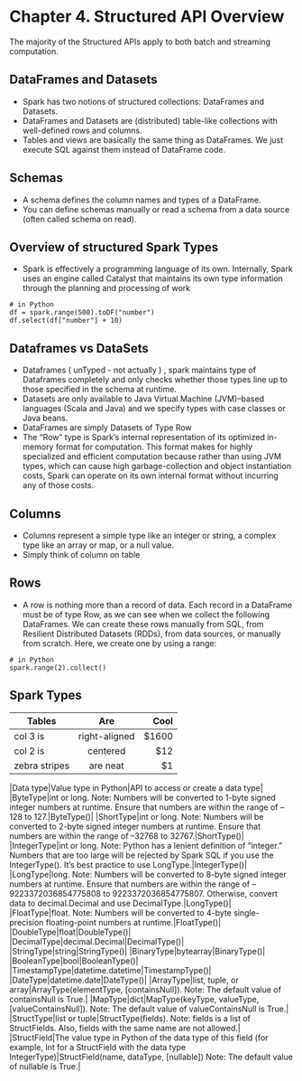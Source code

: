 # Chapter 4. Structured API Overview

The majority of the Structured APIs apply to both batch and streaming computation.

## DataFrames and Datasets

* Spark has two notions of structured collections: DataFrames and Datasets.
* DataFrames and Datasets are (distributed) table-like collections with well-defined rows and columns.
* Tables and views are basically the same thing as DataFrames. We just execute SQL against them instead of DataFrame code.

## Schemas

* A schema defines the column names and types of a DataFrame.
* You can define schemas manually or read a schema from a data source (often called schema on read).

## Overview of structured Spark Types

* Spark is effectively a programming language of its own. Internally, Spark uses an engine called Catalyst that maintains its own type information through the planning and processing of work

```
# in Python
df = spark.range(500).toDF("number")
df.select(df["number"] + 10)
```

## Dataframes vs DataSets

* Dataframes ( unTyped - not actually ) , spark maintains type of Dataframes completely and only checks whether those types line up to those specified in the schema at runtime.
* Datasets are only available to Java Virtual Machine (JVM)–based languages (Scala and Java) and we specify types with case classes or Java beans.
* DataFrames are simply Datasets of Type Row
* The “Row” type is Spark’s internal representation of its optimized in-memory format for computation. This format makes for highly specialized and efficient computation because rather than using JVM types, which can cause high garbage-collection and object instantiation costs, Spark can operate on its own internal format without incurring any of those costs.

## Columns 
* Columns represent a simple type like an integer or string, a complex type like an array or map, or a null value.
* Simply think of column on table 

## Rows 
* A row is nothing more than a record of data. Each record in a DataFrame must be of type Row, as we can see when we collect the following DataFrames. We can create these rows manually from SQL, from Resilient Distributed Datasets (RDDs), from data sources, or manually from scratch. Here, we create one by using a range:

```
# in Python
spark.range(2).collect()
```

## Spark Types

| Tables        | Are           | Cool  |
| ------------- |:-------------:| -----:|
| col 3 is      | right-aligned | $1600 |
| col 2 is      | centered      |   $12 |
| zebra stripes | are neat      |    $1 |




|Data type|Value type in Python|API to access or create a data type|
|ByteType|int or long. Note: Numbers will be converted to 1-byte signed integer numbers at runtime. Ensure that numbers are within the range of –128 to 127.|ByteType()|
|ShortType|int or long. Note: Numbers will be converted to 2-byte signed integer numbers at runtime. Ensure that numbers are within the range of –32768 to 32767.|ShortType()|
|IntegerType|int or long. Note: Python has a lenient definition of “integer.” Numbers that are too large will be rejected by Spark SQL if you use the IntegerType(). It’s best practice to use LongType.|IntegerType()|
|LongType|long. Note: Numbers will be converted to 8-byte signed integer numbers at runtime. Ensure that numbers are within the range of –9223372036854775808 to 9223372036854775807. Otherwise, convert data to decimal.Decimal and use DecimalType.|LongType()|
|FloatType|float. Note: Numbers will be converted to 4-byte single-precision floating-point numbers at runtime.|FloatType()|
|DoubleType|float|DoubleType()|
|DecimalType|decimal.Decimal|DecimalType()|
|StringType|string|StringType()|
|BinaryType|bytearray|BinaryType()|
|BooleanType|bool|BooleanType()|
|TimestampType|datetime.datetime|TimestampType()|
|DateType|datetime.date|DateType()|
|ArrayType|list, tuple, or array|ArrayType(elementType, [containsNull]). Note: The default value of containsNull is True.|
|MapType|dict|MapType(keyType, valueType, [valueContainsNull]). Note: The default value of valueContainsNull is True.|
|StructType|list or tuple|StructType(fields). Note: fields is a list of StructFields. Also, fields with the same name are not allowed.|
|StructField|The value type in Python of the data type of this field (for example, Int for a StructField with the data type IntegerType)|StructField(name, dataType, [nullable]) Note: The default value of nullable is True.|



